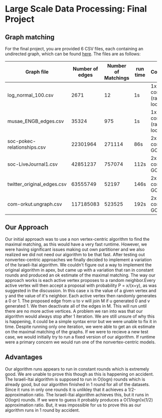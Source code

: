 # Large Scale Data Processing: Final Project
## Graph matching
For the final project, you are provided 6 CSV files, each containing an undirected graph, which can be found [here](https://drive.google.com/file/d/1khb-PXodUl82htpyWLMGGNrx-IzC55w8/view?usp=sharing). The files are as follows:  

|        Graph file             |  Number of edges  |   Number of Matchings   | run time |Compute
| ------------------------------| ----------------- |-----------------|------------------ |--------------    
| log_normal_100.csv            | 2671        |        12      | 1s         | 1x1 cores (ran locally)
| musae_ENGB_edges.csv          | 35324         |        975      | 1s       | 1x1 cores (ran locally)
| soc-pokec-relationships.csv   | 22301964          |        271114      | 86s      | 2x4 N1 cores GCP
| soc-LiveJournal1.csv          | 42851237         |        757074      | 112s     | 2x4 N1 cores GCP
| twitter_original_edges.csv    | 63555749           |        52197      | 146s       | 2x4 N1 cores GCP
| com-orkut.ungraph.csv         | 117185083             |        523525      | 192s      | 2x4 N1 cores GCP

## Our Approach
Our initial approach was to use a non vertex-centric algorithm to find the maximal matching, as this would have a very fast runtime. However, we were having significant issues making out own partitioner and we also realized we did not need our algorithm to be that fast. After testing out nonvertex-centric approaches we finally decided to implement a variation of the Israeli-Itai algorithm. We couldn't figure out a way to implement the original algorithm in apex, but came up with a variation that ran in constant rounds and produced an ok estimate of the maximal matching. The way our approach works is each active vertex proposes to a random neighbor.Every active vertex will then accept a proposal with probability P = x/(x+y), as was suggested in the discussion. In this case x is the value of a given vertex and y and the value of it's neighbor. Each active vertex then randomly generates a 0 or 1. The proposed edge from u to v will join M if u generated 0 and v generated 1. We then deactivate all of the edges in M. This will run until there are no more active vertices. A problem we ran into was that our algorithm would always stop after 1 iteration. We are still unsure of why this is happening, it could be a simple syntax error but we were unable to fix it in time. Despite running only one iteration, we were able to get an ok estimate on the maximal matching of the graphs. If we were to recieve a new test case, we would initially try to run a fixed version of our algorithm. If runtime were a primary concern we would run one of the nonvertex-centric models.

## Advantages 
Our algorithm runs appears to run in constant rounds which is extremely good. We are unable to prove this though as this is happening on accident. The Israeli-Itai algorithm is supposed to run in O(logn) rounds which is already good, but our algorithm finished in 1 round for all of the datasets. Since it runs in only one rounds it is unlikley that it achieves a 1/2-approximation ratio. The Israeli-Itai algorithm achieves this, but it runs in O(logn) rounds. If we were to guess it probably produces a O(1/logn)x(1/2) approximation ratio. But, it was impossible for us to prove this as our algorithm runs in 1 round by accident. 

